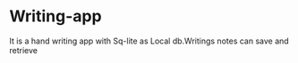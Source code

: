 # Writing-app
It is a hand writing app with Sq-lite as Local db.Writings notes can save  and retrieve
